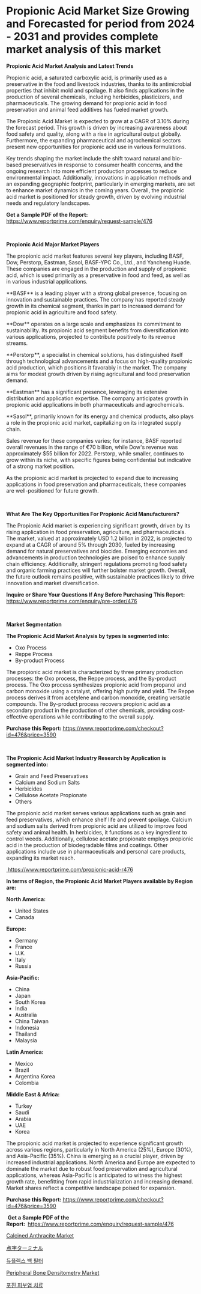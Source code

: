 <p><h1>Propionic Acid Market Size Growing and Forecasted for period from 2024 - 2031 and provides complete market analysis of this market</h1></p><p><strong>Propionic Acid Market Analysis and Latest Trends</strong></p>
<p><p>Propionic acid, a saturated carboxylic acid, is primarily used as a preservative in the food and livestock industries, thanks to its antimicrobial properties that inhibit mold and spoilage. It also finds applications in the production of several chemicals, including herbicides, plasticizers, and pharmaceuticals. The growing demand for propionic acid in food preservation and animal feed additives has fueled market growth.</p><p>The Propionic Acid Market is expected to grow at a CAGR of 3.10% during the forecast period. This growth is driven by increasing awareness about food safety and quality, along with a rise in agricultural output globally. Furthermore, the expanding pharmaceutical and agrochemical sectors present new opportunities for propionic acid use in various formulations. </p><p>Key trends shaping the market include the shift toward natural and bio-based preservatives in response to consumer health concerns, and the ongoing research into more efficient production processes to reduce environmental impact. Additionally, innovations in application methods and an expanding geographic footprint, particularly in emerging markets, are set to enhance market dynamics in the coming years. Overall, the propionic acid market is positioned for steady growth, driven by evolving industrial needs and regulatory landscapes.</p></p>
<p><strong>Get a Sample PDF of the Report:&nbsp;</strong> <a href="https://www.reportprime.com/enquiry/request-sample/476">https://www.reportprime.com/enquiry/request-sample/476</a></p>
<p>&nbsp;</p>
<p><strong>Propionic Acid Major Market Players</strong></p>
<p><p>The propionic acid market features several key players, including BASF, Dow, Perstorp, Eastman, Sasol, BASF-YPC Co., Ltd., and Yancheng Huade. These companies are engaged in the production and supply of propionic acid, which is used primarily as a preservative in food and feed, as well as in various industrial applications.</p><p>**BASF** is a leading player with a strong global presence, focusing on innovation and sustainable practices. The company has reported steady growth in its chemical segment, thanks in part to increased demand for propionic acid in agriculture and food safety.</p><p>**Dow** operates on a large scale and emphasizes its commitment to sustainability. Its propionic acid segment benefits from diversification into various applications, projected to contribute positively to its revenue streams. </p><p>**Perstorp**, a specialist in chemical solutions, has distinguished itself through technological advancements and a focus on high-quality propionic acid production, which positions it favorably in the market. The company aims for modest growth driven by rising agricultural and food preservation demand.</p><p>**Eastman** has a significant presence, leveraging its extensive distribution and application expertise. The company anticipates growth in propionic acid applications in both pharmaceuticals and agrochemicals.</p><p>**Sasol**, primarily known for its energy and chemical products, also plays a role in the propionic acid market, capitalizing on its integrated supply chain.</p><p>Sales revenue for these companies varies; for instance, BASF reported overall revenues in the range of €70 billion, while Dow's revenue was approximately $55 billion for 2022. Perstorp, while smaller, continues to grow within its niche, with specific figures being confidential but indicative of a strong market position.</p><p>As the propionic acid market is projected to expand due to increasing applications in food preservation and pharmaceuticals, these companies are well-positioned for future growth.</p></p>
<p>&nbsp;</p>
<p><strong>What Are The Key Opportunities For Propionic Acid Manufacturers?</strong></p>
<p><p>The Propionic Acid market is experiencing significant growth, driven by its rising application in food preservation, agriculture, and pharmaceuticals. The market, valued at approximately USD 1.2 billion in 2022, is projected to expand at a CAGR of around 5% through 2030, fueled by increasing demand for natural preservatives and biocides. Emerging economies and advancements in production technologies are poised to enhance supply chain efficiency. Additionally, stringent regulations promoting food safety and organic farming practices will further bolster market growth. Overall, the future outlook remains positive, with sustainable practices likely to drive innovation and market diversification.</p></p>
<p><strong>Inquire or Share Your Questions If Any Before Purchasing This Report:</strong> <a href="https://www.reportprime.com/enquiry/pre-order/476">https://www.reportprime.com/enquiry/pre-order/476</a></p>
<p>&nbsp;</p>
<p><strong>Market Segmentation</strong></p>
<p><strong>The Propionic Acid Market Analysis by types is segmented into:</strong></p>
<p><ul><li>Oxo Process</li><li>Reppe Process</li><li>By-product Process</li></ul></p>
<p><p>The propionic acid market is characterized by three primary production processes: the Oxo process, the Reppe process, and the By-product process. The Oxo process synthesizes propionic acid from propanol and carbon monoxide using a catalyst, offering high purity and yield. The Reppe process derives it from acetylene and carbon monoxide, creating versatile compounds. The By-product process recovers propionic acid as a secondary product in the production of other chemicals, providing cost-effective operations while contributing to the overall supply.</p></p>
<p><strong>Purchase this Report:&nbsp;</strong><a href="https://www.reportprime.com/checkout?id=476&price=3590">https://www.reportprime.com/checkout?id=476&price=3590</a></p>
<p>&nbsp;</p>
<p><strong>The Propionic Acid Market Industry Research by Application is segmented into:</strong></p>
<p><ul><li>Grain and Feed Preservatives</li><li>Calcium and Sodium Salts</li><li>Herbicides</li><li>Cellulose Acetate Propionate</li><li>Others</li></ul></p>
<p><p>The propionic acid market serves various applications such as grain and feed preservatives, which enhance shelf life and prevent spoilage. Calcium and sodium salts derived from propionic acid are utilized to improve food safety and animal health. In herbicides, it functions as a key ingredient to control weeds. Additionally, cellulose acetate propionate employs propionic acid in the production of biodegradable films and coatings. Other applications include use in pharmaceuticals and personal care products, expanding its market reach.</p></p>
<p><a href="https://www.reportprime.com/propionic-acid-r476">&nbsp;https://www.reportprime.com/propionic-acid-r476</a></p>
<p><strong>In terms of Region, the Propionic Acid Market Players available by Region are:</strong></p>
<p>
    <p> <strong> North America: </strong>
        <ul>
            <li>United States</li>
            <li>Canada</li>
        </ul>
        </p> 
    <p> <strong> Europe: </strong>
        <ul>
            <li>Germany</li>
            <li>France</li>
            <li>U.K.</li>
            <li>Italy</li>
            <li>Russia</li>
        </ul>
        </p> 
    <p> <strong> Asia-Pacific: </strong>
        <ul>
            <li>China</li>
            <li>Japan</li>
            <li>South Korea</li>
            <li>India</li>
            <li>Australia</li>
            <li>China Taiwan</li>
            <li>Indonesia</li>
            <li>Thailand</li>
            <li>Malaysia</li>
        </ul>
        </p> 
    <p> <strong> Latin America: </strong>
        <ul>
            <li>Mexico</li>
            <li>Brazil</li>
            <li>Argentina Korea</li>
            <li>Colombia</li>
        </ul>
        </p> 
    <p> <strong> Middle East & Africa: </strong>
        <ul>
            <li>Turkey</li>
            <li>Saudi</li>
            <li>Arabia</li>
            <li>UAE</li>
            <li>Korea</li>
        </ul>
    </p>
    </p>
<p><p>The propionic acid market is projected to experience significant growth across various regions, particularly in North America (25%), Europe (30%), and Asia-Pacific (35%). China is emerging as a crucial player, driven by increased industrial applications. North America and Europe are expected to dominate the market due to robust food preservation and agricultural applications, whereas Asia-Pacific is anticipated to witness the highest growth rate, benefitting from rapid industrialization and increasing demand. Market shares reflect a competitive landscape poised for expansion.</p></p>
<p><strong>Purchase this Report: </strong><a href="https://www.reportprime.com/checkout?id=476&price=3590">https://www.reportprime.com/checkout?id=476&price=3590</a></p>
<p>&nbsp;<strong>Get a Sample PDF of the Report:&nbsp;&nbsp;</strong><a href="https://www.reportprime.com/enquiry/request-sample/476">https://www.reportprime.com/enquiry/request-sample/476</a></p>
<p><strong></strong></p>
<p><p><a href="https://github.com/rahu1506/Market-Research-Report-List-5/blob/main/calcined-anthracite-market.md">Calcined Anthracite Market</a></p><p><a href="https://medium.com/@lindakreitz2023/%E7%82%B9%E5%AD%97%E7%AB%AF%E6%9C%AB%E5%B8%82%E5%A0%B4%E4%BA%88%E6%B8%AC-%E3%82%B0%E3%83%AD%E3%83%BC%E3%83%90%E3%83%AB%E5%B8%82%E5%A0%B4%E3%81%AE%E5%8B%95%E5%90%91%E3%81%A82024%E5%B9%B4%E3%81%8B%E3%82%892031%E5%B9%B4%E3%81%BE%E3%81%A7%E3%81%AE%E5%88%86%E6%9E%90%E3%81%8C161%E3%83%9A%E3%83%BC%E3%82%B8%E3%81%A7%E3%82%AB%E3%83%90%E3%83%BC%E3%81%95%E3%82%8C%E3%81%BE%E3%81%97%E3%81%9F-3e8b237c5476">点字ターミナル</a></p><p><a href="https://medium.com/@biancamacdonald87/%EB%93%80%ED%94%8C%EB%A0%89%EC%8A%A4-%EB%B0%B1-%ED%95%84%ED%84%B0-%EC%8B%9C%EC%9E%A5-%ED%83%90%EC%83%89-2024%EB%85%84%EB%B6%80%ED%84%B0-2031%EB%85%84%EA%B9%8C%EC%A7%80%EC%9D%98-%EC%A0%84%EB%AC%B8%EA%B0%80-%EB%B6%84%EC%84%9D-%EB%B0%8F-%EC%8B%9C%EC%9E%A5-%EC%A0%84%EB%A7%9D-cb3f14f53db5">듀플렉스 백 필터</a></p><p><a href="https://issuu.com/reportprime-2/docs/peripheral-bone-densitometry-market_a575dc7247f343">Peripheral Bone Densitometry Market</a></p><p><a href="https://medium.com/@biancamacdonald87/%EA%B8%89%EC%84%B1-%ED%94%BC%EB%B6%80%EC%97%BC-%ED%97%A4%EB%A5%B4%ED%8E%98%ED%8B%B0%ED%8F%AC%EB%A5%B4%EB%AF%B8%EC%8A%A4-%EC%B9%98%EB%A3%8C-%EC%8B%9C%EC%9E%A5-%EA%B8%89%EC%84%B1%EC%9E%A5-2031%EB%85%84%EA%B9%8C%EC%A7%80-%EC%8B%9C%EC%9E%A5-%EB%B6%84%EC%84%9D-%EB%B0%8F-%EC%84%B1%EC%9E%A5-%EC%A0%84%EB%A7%9D-f89785dd93eb">포진 피부염 치료</a></p></p>